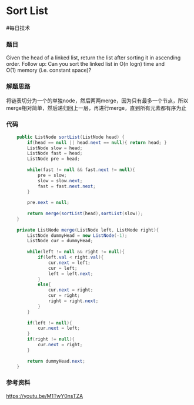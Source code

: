 # Sort List
#每日技术

### 题目
Given the head of a linked list, return the list after sorting it in ascending order.
Follow up: Can you sort the linked list in O(n logn) time and O(1) memory (i.e. constant space)?

### 解题思路
将链表切分为一个的单独node，然后两两merge，因为只有最多一个节点，所以merge相对简单，然后递归回上一层，再进行merge，直到所有元素都有序为止

### 代码
```java
	public ListNode sortList(ListNode head) {
        if(head == null || head.next == null){ return head; }
        ListNode slow = head;
        ListNode fast = head;
        ListNode pre = head;
        
        while(fast != null && fast.next != null){
            pre = slow;
            slow = slow.next;
            fast = fast.next.next;
        }
        
        pre.next = null;
        
        return merge(sortList(head),sortList(slow));
    }
    
    private ListNode merge(ListNode left, ListNode right){
        ListNode dummyHead = new ListNode(-1);
        ListNode cur = dummyHead;
        
        while(left != null && right != null){
            if(left.val < right.val){
                cur.next = left;
                cur = left;
                left = left.next;
            }
            else{
                cur.next = right;
                cur = right;
                right = right.next;
            }
        }
        
        if(left != null){
            cur.next = left;
        }
        if(right != null){
            cur.next = right;
        }
        
        return dummyHead.next;
    }
```

### 参考资料
https://youtu.be/M1TwY0nsTZA
